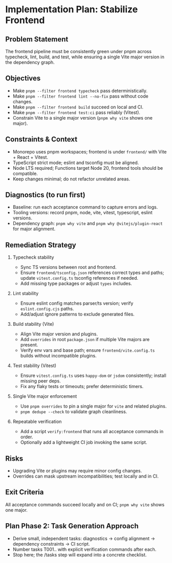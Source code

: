 # Implementation Plan: Stabilize Frontend

## Problem Statement
The frontend pipeline must be consistently green under pnpm across typecheck, lint, build, and test, while ensuring a single Vite major version in the dependency graph.

## Objectives
- Make `pnpm --filter frontend typecheck` pass deterministically.
- Make `pnpm --filter frontend lint --no-fix` pass without code changes.
- Make `pnpm --filter frontend build` succeed on local and CI.
- Make `pnpm --filter frontend test:ci` pass reliably (Vitest).
- Constrain Vite to a single major version (`pnpm why vite` shows one major).

## Constraints & Context
- Monorepo uses pnpm workspaces; frontend is under `frontend/` with Vite + React + Vitest.
- TypeScript strict mode; eslint and tsconfig must be aligned.
- Node LTS required; Functions target Node 20, frontend tools should be compatible.
- Keep changes minimal; do not refactor unrelated areas.

## Diagnostics (to run first)
- Baseline: run each acceptance command to capture errors and logs.
- Tooling versions: record pnpm, node, vite, vitest, typescript, eslint versions.
- Dependency graph: `pnpm why vite` and `pnpm why @vitejs/plugin-react` for major alignment.

## Remediation Strategy
1) Typecheck stability
   - Sync TS versions between root and frontend.
   - Ensure `frontend/tsconfig.json` references correct types and paths; update `vitest.config.ts` tsconfig references if needed.
   - Add missing type packages or adjust `types` includes.

2) Lint stability
   - Ensure eslint config matches parser/ts version; verify `eslint.config.cjs` paths.
   - Add/adjust ignore patterns to exclude generated files.

3) Build stability (Vite)
   - Align Vite major version and plugins.
   - Add `overrides` in root `package.json` if multiple Vite majors are present.
   - Verify env vars and base path; ensure `frontend/vite.config.ts` builds without incompatible plugins.

4) Test stability (Vitest)
   - Ensure `vitest.config.ts` uses `happy-dom` or `jsdom` consistently; install missing peer deps.
   - Fix any flaky tests or timeouts; prefer deterministic timers.

5) Single Vite major enforcement
   - Use `pnpm overrides` to pin a single major for `vite` and related plugins.
   - `pnpm dedupe --check` to validate graph cleanliness.

6) Repeatable verification
   - Add a script `verify:frontend` that runs all acceptance commands in order.
   - Optionally add a lightweight CI job invoking the same script.

## Risks
- Upgrading Vite or plugins may require minor config changes.
- Overrides can mask upstream incompatibilities; test locally and in CI.

## Exit Criteria
All acceptance commands succeed locally and on CI; `pnpm why vite` shows one major.

## Plan Phase 2: Task Generation Approach
- Derive small, independent tasks: diagnostics → config alignment → dependency constraints → CI script.
- Number tasks T001.. with explicit verification commands after each.
- Stop here; the /tasks step will expand into a concrete checklist.

